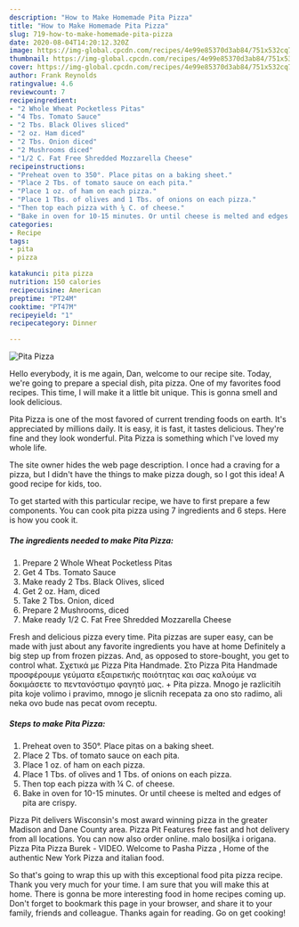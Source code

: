 ```yaml
---
description: "How to Make Homemade Pita Pizza"
title: "How to Make Homemade Pita Pizza"
slug: 719-how-to-make-homemade-pita-pizza
date: 2020-08-04T14:20:12.320Z
image: https://img-global.cpcdn.com/recipes/4e99e85370d3ab84/751x532cq70/pita-pizza-recipe-main-photo.jpg
thumbnail: https://img-global.cpcdn.com/recipes/4e99e85370d3ab84/751x532cq70/pita-pizza-recipe-main-photo.jpg
cover: https://img-global.cpcdn.com/recipes/4e99e85370d3ab84/751x532cq70/pita-pizza-recipe-main-photo.jpg
author: Frank Reynolds
ratingvalue: 4.6
reviewcount: 7
recipeingredient:
- "2 Whole Wheat Pocketless Pitas"
- "4 Tbs. Tomato Sauce"
- "2 Tbs. Black Olives sliced"
- "2 oz. Ham diced"
- "2 Tbs. Onion diced"
- "2 Mushrooms diced"
- "1/2 C. Fat Free Shredded Mozzarella Cheese"
recipeinstructions:
- "Preheat oven to 350°. Place pitas on a baking sheet."
- "Place 2 Tbs. of tomato sauce on each pita."
- "Place 1 oz. of ham on each pizza."
- "Place 1 Tbs. of olives and 1 Tbs. of onions on each pizza."
- "Then top each pizza with ¼ C. of cheese."
- "Bake in oven for 10-15 minutes. Or until cheese is melted and edges of pita are crispy."
categories:
- Recipe
tags:
- pita
- pizza

katakunci: pita pizza 
nutrition: 150 calories
recipecuisine: American
preptime: "PT24M"
cooktime: "PT47M"
recipeyield: "1"
recipecategory: Dinner

---
```



![Pita Pizza](https://img-global.cpcdn.com/recipes/4e99e85370d3ab84/751x532cq70/pita-pizza-recipe-main-photo.jpg)

Hello everybody, it is me again, Dan, welcome to our recipe site. Today, we're going to prepare a special dish, pita pizza. One of my favorites food recipes. This time, I will make it a little bit unique. This is gonna smell and look delicious.

Pita Pizza is one of the most favored of current trending foods on earth. It's appreciated by millions daily. It is easy, it is fast, it tastes delicious. They're fine and they look wonderful. Pita Pizza is something which I've loved my whole life.

The site owner hides the web page description. I once had a craving for a pizza, but I didn&#39;t have the things to make pizza dough, so I got this idea! A good recipe for kids, too.


To get started with this particular recipe, we have to first prepare a few components. You can cook pita pizza using 7 ingredients and 6 steps. Here is how you cook it.

<!--inarticleads1-->

##### The ingredients needed to make Pita Pizza:

1. Prepare 2 Whole Wheat Pocketless Pitas
1. Get 4 Tbs. Tomato Sauce
1. Make ready 2 Tbs. Black Olives, sliced
1. Get 2 oz. Ham, diced
1. Take 2 Tbs. Onion, diced
1. Prepare 2 Mushrooms, diced
1. Make ready 1/2 C. Fat Free Shredded Mozzarella Cheese


Fresh and delicious pizza every time. Pita pizzas are super easy, can be made with just about any favorite ingredients you have at home Definitely a big step up from frozen pizzas. And, as opposed to store-bought, you get to control what. Σχετικά με Pizza Pita Handmade. Στο Pizza Pita Handmade προσφέρουμε γεύματα εξαιρετικής ποιότητας και σας καλούμε να δοκιμάσετε το πεντανόστιμο φαγητό μας. + Pita pizza. Mnogo je razlicitih pita koje volimo i pravimo, mnogo je slicnih recepata za ono sto radimo, ali neka ovo bude nas pecat ovom receptu. 

<!--inarticleads2-->

##### Steps to make Pita Pizza:

1. Preheat oven to 350°. Place pitas on a baking sheet.
1. Place 2 Tbs. of tomato sauce on each pita.
1. Place 1 oz. of ham on each pizza.
1. Place 1 Tbs. of olives and 1 Tbs. of onions on each pizza.
1. Then top each pizza with ¼ C. of cheese.
1. Bake in oven for 10-15 minutes. Or until cheese is melted and edges of pita are crispy.


Pizza Pit delivers Wisconsin&#39;s most award winning pizza in the greater Madison and Dane County area. Pizza Pit Features free fast and hot delivery from all locations. You can now also order online. malo bosiljka i origana. Pizza Pita Pizza Burek - VIDEO. Welcome to Pasha Pizza , Home of the authentic New York Pizza and italian food. 

So that's going to wrap this up with this exceptional food pita pizza recipe. Thank you very much for your time. I am sure that you will make this at home. There is gonna be more interesting food in home recipes coming up. Don't forget to bookmark this page in your browser, and share it to your family, friends and colleague. Thanks again for reading. Go on get cooking!
